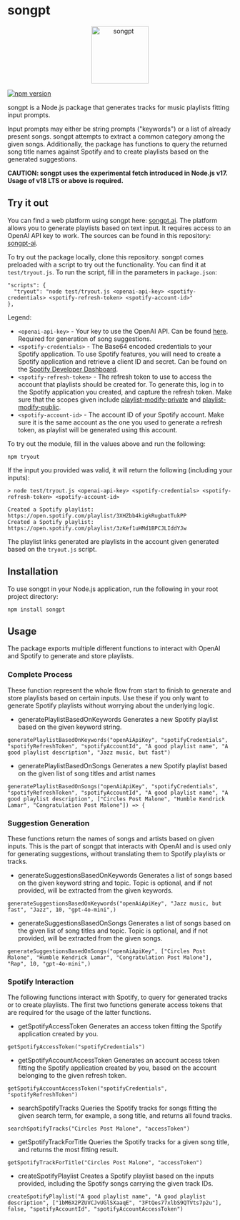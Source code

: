 # songpt

<p align="center">
  <img src="https://songpt-ai.web.app/songpt.webp" alt="songpt" height="128"/>
</p>

[![npm version](https://img.shields.io/npm/v/songpt.svg?style=flat-square)](https://www.npmjs.org/package/songpt)

songpt is a Node.js package that generates tracks for music playlists fitting input prompts.

Input prompts may either be string prompts ("keywords") or a list of already present songs. songpt attempts to extract a common category among the given songs. Additionally, the package has functions to query the returned song title names against Spotify and to create playlists based on the generated suggestions.

**CAUTION: songpt uses the experimental fetch introduced in Node.js v17. Usage of v18 LTS or above is required.**

## Try it out

You can find a web platform using songpt here: [songpt.ai](https://songpt-ai.web.app). The platform allows you to generate playlists based on text input. It requires access to an OpenAI API key to work. The sources can be found in this repository: [songpt-ai](https://github.com/sebastianwilczek/songpt-ai).

To try out the package locally, clone this repository. songpt comes preloaded with a script to try out the functionality. You can find it at `test/tryout.js`.
To run the script, fill in the parameters in `package.json`:
```
"scripts": {
  "tryout": "node test/tryout.js <openai-api-key> <spotify-credentials> <spotify-refresh-token> <spotify-account-id>"
},
```
Legend: 
- `<openai-api-key>` - Your key to use the OpenAI API. Can be found [here](https://platform.openai.com/account/api-keys). Required for generation of song suggestions.
- `<spotify-credentials>` - The Base64 encoded credentials to your Spotify application. To use Spotify features, you will need to create a Spotify application and retrieve a client ID and secret. Can be found on the [Spotify Developer Dashboard](https://developer.spotify.com/dashboard).
- `<spotify-refresh-token>` - The refresh token to use to access the account that playlists should be created for. To generate this, log in to the Spotify application you created, and capture the refresh token. Make sure that the scopes given include [playlist-modify-private](https://developer.spotify.com/documentation/web-api/concepts/scopes#playlist-modify-private) and [playlist-modify-public](https://developer.spotify.com/documentation/web-api/concepts/scopes#playlist-modify-public).
- `<spotify-account-id>` - The account ID of your Spotify account. Make sure it is the same account as the one you used to generate a refresh token, as playlist will be generated using this account.

To try out the module, fill in the values above and run the following:
```
npm tryout
```
If the input you provided was valid, it will return the following (including your inputs):
```
> node test/tryout.js <openai-api-key> <spotify-credentials> <spotify-refresh-token> <spotify-account-id>

Created a Spotify playlist:
https://open.spotify.com/playlist/3XHZbb4kigkRugbatTukPP
Created a Spotify playlist:
https://open.spotify.com/playlist/3zKef1uHMd1BPCJLIddYJw
```
The playlist links generated are playlists in the account given generated based on the `tryout.js` script.

## Installation

To use songpt in your Node.js application, run the following in your root project directory:
```
npm install songpt
```

## Usage

The package exports multiple different functions to interact with OpenAI and Spotify to generate and store playlists.

### Complete Process
These function represent the whole flow from start to finish to generate and store playlists based on certain inputs. Use these if you only want to generate Spotify playlists without worrying about the underlying logic.

- generatePlaylistBasedOnKeywords
Generates a new Spotify playlist based on the given keyword string.
```
generatePlaylistBasedOnKeywords("openAiApiKey", "spotifyCredentials", "spotifyRefreshToken", "spotifyAccountId", "A good playlist name", "A good playlist description", "Jazz music, but fast")
```

- generatePlaylistBasedOnSongs
Generates a new Spotify playlist based on the given list of song titles and artist names
```
generatePlaylistBasedOnSongs("openAiApiKey", "spotifyCredentials", "spotifyRefreshToken", "spotifyAccountId", "A good playlist name", "A good playlist description", ["Circles Post Malone", "Humble Kendrick Lamar", "Congratulation Post Malone"]) => {
```

### Suggestion Generation
These functions return the names of songs and artists based on given inputs. This is the part of songpt that interacts with OpenAI and is used only for generating suggestions, without translating them to Spotify playlists or tracks.

- generateSuggestionsBasedOnKeywords
Generates a list of songs based on the given keyword string and topic. Topic is optional, and if not provided, will be extracted from the given keywords.
```
generateSuggestionsBasedOnKeywords("openAiApiKey", "Jazz music, but fast", "Jazz", 10, "gpt-4o-mini",)
```

- generateSuggestionsBasedOnSongs
Generates a list of songs based on the given list of song titles and topic. Topic is optional, and if not provided, will be extracted from the given songs.
```
generateSuggestionsBasedOnSongs("openAiApiKey", ["Circles Post Malone", "Humble Kendrick Lamar", "Congratulation Post Malone"], "Rap", 10, "gpt-4o-mini",)
```

### Spotify Interaction
The following functions interact with Spotify, to query for generated tracks or to create playlists. The first two functions generate access tokens that are required for the usage of the latter functions.

- getSpotifyAccessToken
Generates an access token fitting the Spotify application created by you.
```
getSpotifyAccessToken("spotifyCredentials")
```

- getSpotifyAccountAccessToken
Generates an account access token fitting the Spotify application created by you, based on the account belonging to the given refresh token.
```
getSpotifyAccountAccessToken("spotifyCredentials", "spotifyRefreshToken")
```

- searchSpotifyTracks
Queries the Spotify tracks for songs fitting the given search term, for example, a song title, and returns all found tracks.
```
searchSpotifyTracks("Circles Post Malone", "accessToken")
```

- getSpotifyTrackForTitle
Queries the Spotify tracks for a given song title, and returns the most fitting result.
```
getSpotifyTrackForTitle("Circles Post Malone", "accessToken")
```

- createSpotifyPlaylist
Creates a Spotify playlist based on the inputs provided, including the Spotify songs carrying the given track IDs.
```
createSpotifyPlaylist("A good playlist name", "A good playlist description", ["1bM6X2PZUVCJvUGlSXaaqE", "3FtQes77xlbS9QTVts7p2u"], false, "spotifyAccountId", "spotifyAccountAccessToken")
```
